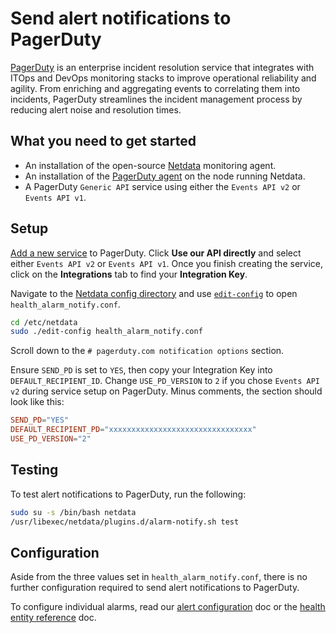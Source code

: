 <!--
title: "Send alert notifications to PagerDuty"
description: "Send alerts to your PagerDuty dashboard any time an anomaly or performance issue strikes a node in your infrastructure."
sidebar_label: "PagerDuty"
custom_edit_url: https://github.com/netdata/netdata/edit/master/health/notifications/pagerduty/README.md
learn_status: "Published"
learn_topic_type: "References"
learn_rel_path: "References/Notification references"
learn_autogeneration_metadata: "{'part_of_cloud': False, 'part_of_agent': True}"
-->

# Send alert notifications to PagerDuty

[PagerDuty](https://www.pagerduty.com/company/) is an enterprise incident resolution service that integrates with ITOps
and DevOps monitoring stacks to improve operational reliability and agility. From enriching and aggregating events to
correlating them into incidents, PagerDuty streamlines the incident management process by reducing alert noise and
resolution times.

## What you need to get started

- An installation of the open-source [Netdata](/docs/get-started.mdx) monitoring agent.
- An installation of the [PagerDuty agent](https://www.pagerduty.com/docs/guides/agent-install-guide/) on the node
  running Netdata.
- A PagerDuty `Generic API` service using either the `Events API v2` or `Events API v1`.

## Setup

[Add a new service](https://support.pagerduty.com/docs/services-and-integrations#section-configuring-services-and-integrations)
to PagerDuty. Click **Use our API directly** and select either `Events API v2` or `Events API v1`. Once you finish
creating the service, click on the **Integrations** tab to find your **Integration Key**.

Navigate to the [Netdata config directory](/docs/configure/nodes.md#the-netdata-config-directory) and use
[`edit-config`](/docs/configure/nodes.md#use-edit-config-to-edit-configuration-files) to open
`health_alarm_notify.conf`.

```bash
cd /etc/netdata
sudo ./edit-config health_alarm_notify.conf
```

Scroll down to the `# pagerduty.com notification options` section.

Ensure `SEND_PD` is set to `YES`, then copy your Integration Key into `DEFAULT_RECIPIENT_ID`. Change `USE_PD_VERSION` to
`2` if you chose `Events API v2` during service setup on PagerDuty. Minus comments, the section should look like this:

```conf
SEND_PD="YES"
DEFAULT_RECIPIENT_PD="xxxxxxxxxxxxxxxxxxxxxxxxxxxxxxxx"
USE_PD_VERSION="2"
```

## Testing

To test alert notifications to PagerDuty, run the following:

```bash
sudo su -s /bin/bash netdata
/usr/libexec/netdata/plugins.d/alarm-notify.sh test
```

## Configuration

Aside from the three values set in `health_alarm_notify.conf`, there is no further configuration required to send alert
notifications to PagerDuty.

To configure individual alarms, read our [alert configuration](/docs/monitor/configure-alarms.md) doc or
the [health entity reference](/health/REFERENCE.md) doc.
